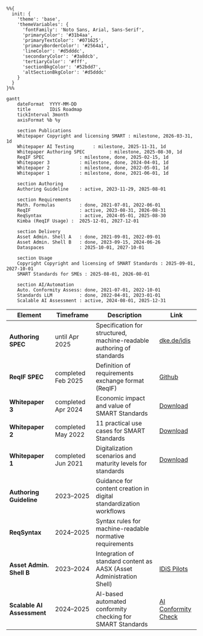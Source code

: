 ```mermaid

%%{
  init: {
    'theme': 'base',
    'themeVariables': {
      'fontFamily': 'Noto Sans, Arial, Sans-Serif',
      'primaryColor': '#31b4aa',
      'primaryTextColor': '#071625',
      'primaryBorderColor': '#2564a1',
      'lineColor': '#d5dddc',
      'secondaryColor': '#3a8dcb',
      'tertiaryColor': '#fff',
      'sectionBkgColor': '#52bdd7',
      'altSectionBkgColor': '#d5dddc'
    }
  }
}%%

gantt
    dateFormat  YYYY-MM-DD
    title       IDiS Roadmap
    tickInterval 3month
    axisFormat %b %y

    section Publications
    Whitepaper Copyright and licensing SMART : milestone, 2026-03-31, 1d
    Whitepaper AI Testing       : milestone, 2025-11-31, 1d
    Whitepaper Authoring SPEC         : milestone, 2025-08-30, 1d
    ReqIF SPEC             : milestone, done, 2025-02-15, 1d
    Whitepaper 3           : milestone, done, 2024-04-01, 1d
    Whitepaper 2           : milestone, done, 2022-05-01, 1d
    Whitepaper 1           : milestone, done, 2021-06-01, 1d

    section Authoring
    Authoring Guideline    : active, 2023-11-29, 2025-08-01

    section Requirements
    Math. Formulas         : done, 2021-07-01, 2022-06-01
    ReqIF                  : active, 2023-08-31, 2026-08-31
    ReqSyntax              : active, 2024-05-01, 2025-08-30
    Kimba (ReqIF Usage) :  2025-12-01, 2027-12-01

    section Delivery
    Asset Admin. Shell A   : done, 2021-09-01, 2022-09-01
    Asset Admin. Shell B   : done, 2023-09-15, 2024-06-26
    Dataspaces             : 2025-10-01, 2027-10-01

    section Usage
    Copyright Copyright and licensing of SMART Standards : 2025-09-01, 2027-10-01
    SMART Standards for SMEs : 2025-08-01, 2026-08-01

    section AI/Automation
    Auto. Conformity Assess: done, 2021-07-01, 2022-10-01
    Standards LLM          : done, 2022-04-01, 2023-01-01
    Scalable AI Assessment : active, 2024-08-01, 2025-12-31 
```

| Element                   | Timeframe              | Description                                                              | Link                                                                                   |
|---------------------------|------------------------|--------------------------------------------------------------------------|----------------------------------------------------------------------------------------|
| **Authoring SPEC**        | until Apr 2025         | Specification for structured, machine-readable authoring of standards    | [dke.de/idis](https://www.dke.de/idis)                                                 |
| **ReqIF SPEC**            | completed Feb 2025     | Definition of requirements exchange format (ReqIF)                       | [Github](https://github.com/DIN-DKE/DIN_DKE_SPEC_99200__ReqIF_interpretation_for_public_standards) |
| **Whitepaper 3**          | completed Apr 2024     | Economic impact and value of SMART Standards                             | [Download](https://www.dke.de/resource/blob/3089126/88a04b253f37d8d7e2e42364e1d4a8c4/idis-whitepaper-3-de---download-data.pdf)     |
| **Whitepaper 2**          | completed May 2022     | 11 practical use cases for SMART Standards                               | [Download](https://www.dke.de/resource/blob/2738944/ee15f94ad21d3e351cf190b2a87a9e7b/idis-whitepaper-2-de---download-data.pdf)     |
| **Whitepaper 1**          | completed Jun 2021     | Digitalization scenarios and maturity levels for standards               | [Download](https://www.dke.de/resource/blob/2034796/0a674443fb9a40f87ae5387e5b2fd2ba/idis-whitepaper-1-de---download-data.pdf)     |
| **Authoring Guideline**   | 2023–2025              | Guidance for content creation in digital standardization workflows       |                   |
| **ReqSyntax**             | 2024–2025              | Syntax rules for machine-readable normative requirements                 |                    |
| **Asset Admin. Shell B**  | 2023–2024              | Integration of standard content as AASX (Asset Administration Shell)     | [IDiS Pilots](https://www.dke.de/idis/pilotprojekte/normintegration-in-die-verwaltungsschale)                                       |
| **Scalable AI Assessment**| 2024–2025              | AI-based automated conformity checking for SMART Standards               | [AI Conformity Check](https://bit.ly/kipruefung-smart-standards)  |
